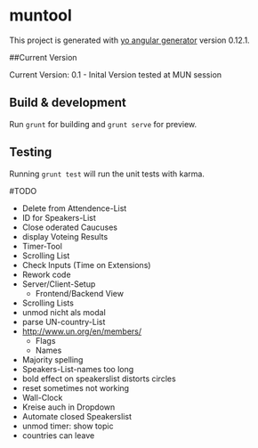 # muntool

This project is generated with [yo angular generator](https://github.com/yeoman/generator-angular)
version 0.12.1.

##Current Version

Current Version: 0.1 - Inital Version tested at MUN session

## Build & development

Run `grunt` for building and `grunt serve` for preview.

## Testing

Running `grunt test` will run the unit tests with karma.


#TODO

- Delete from Attendence-List
- ID for Speakers-List
- Close oderated Caucuses
- display Voteing Results
- Timer-Tool
- Scrolling List
- Check Inputs (Time on Extensions)
- Rework code
- Server/Client-Setup
	- Frontend/Backend View
- Scrolling Lists
- unmod nicht als modal
- parse UN-country-List
- http://www.un.org/en/members/
	- Flags
	- Names
- Majority spelling
- Speakers-List-names too long
- bold effect on speakerslist distorts circles
- reset sometimes not working
- Wall-Clock
- Kreise auch in Dropdown
- Automate closed Speakerslist
- unmod timer: show topic
- countries can leave